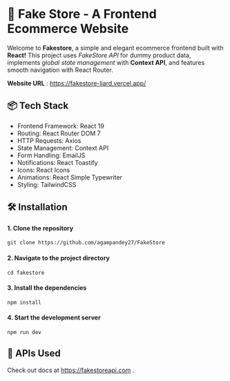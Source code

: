 # 🛒 Fake Store - A Frontend Ecommerce Website

Welcome to **Fakestore**, a simple and elegant ecommerce frontend built with **React!**
This project uses *FakeStore API* for dummy product data, implements *global state management* with **Context API**, and features smooth navigation with React Router.

**Website URL** : https://fakestore-liard.vercel.app/

## 📦 Tech Stack
- Frontend Framework: React 19
- Routing: React Router DOM 7
- HTTP Requests: Axios
- State Management: Context API
- Form Handling: EmailJS
- Notifications: React Toastify
- Icons: React Icons
- Animations: React Simple Typewriter
- Styling: TailwindCSS

## 🛠️ Installation

#### 1. Clone the repository        
    git clone https://github.com/agampandey27/FakeStore
#### 2. Navigate to the project directory
    cd fakestore
#### 3. Install the dependencies
    npm install
#### 4. Start the development server
    npm run dev


## 🔗 APIs Used

   Check out docs at https://fakestoreapi.com .